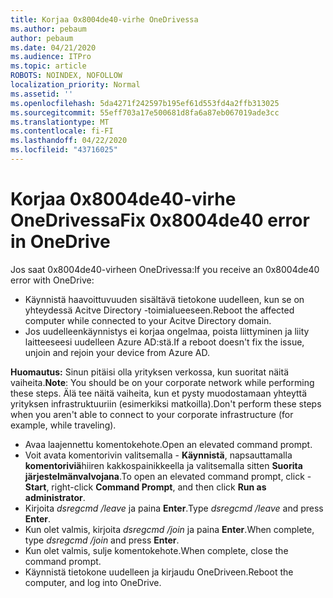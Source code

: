 ```yaml
---
title: Korjaa 0x8004de40-virhe OneDrivessa
ms.author: pebaum
author: pebaum
ms.date: 04/21/2020
ms.audience: ITPro
ms.topic: article
ROBOTS: NOINDEX, NOFOLLOW
localization_priority: Normal
ms.assetid: ''
ms.openlocfilehash: 5da4271f242597b195ef61d553fd4a2ffb313025
ms.sourcegitcommit: 55eff703a17e500681d8fa6a87eb067019ade3cc
ms.translationtype: MT
ms.contentlocale: fi-FI
ms.lasthandoff: 04/22/2020
ms.locfileid: "43716025"
---
```

# <a name="fix-0x8004de40-error-in-onedrive"></a><span data-ttu-id="4b5cd-102">Korjaa 0x8004de40-virhe OneDrivessa</span><span class="sxs-lookup"><span data-stu-id="4b5cd-102">Fix 0x8004de40 error in OneDrive</span></span>

<span data-ttu-id="4b5cd-103">Jos saat 0x8004de40-virheen OneDrivessa:</span><span class="sxs-lookup"><span data-stu-id="4b5cd-103">If you receive an 0x8004de40 error with OneDrive:</span></span>

- <span data-ttu-id="4b5cd-104">Käynnistä haavoittuvuuden sisältävä tietokone uudelleen, kun se on yhteydessä Acitve Directory -toimialueeseen.</span><span class="sxs-lookup"><span data-stu-id="4b5cd-104">Reboot the affected computer while connected to your Acitve Directory domain.</span></span>
- <span data-ttu-id="4b5cd-105">Jos uudelleenkäynnistys ei korjaa ongelmaa, poista liittyminen ja liity laitteeseesi uudelleen Azure AD:stä.</span><span class="sxs-lookup"><span data-stu-id="4b5cd-105">If a reboot doesn't fix the issue, unjoin and rejoin your device from Azure AD.</span></span> 

<span data-ttu-id="4b5cd-106">**Huomautus:** Sinun pitäisi olla yrityksen verkossa, kun suoritat näitä vaiheita.</span><span class="sxs-lookup"><span data-stu-id="4b5cd-106">**Note**: You should be on your corporate network while performing these steps.</span></span> <span data-ttu-id="4b5cd-107">Älä tee näitä vaiheita, kun et pysty muodostamaan yhteyttä yrityksen infrastruktuuriin (esimerkiksi matkoilla).</span><span class="sxs-lookup"><span data-stu-id="4b5cd-107">Don't perform these steps when you aren't able to connect to your corporate infrastructure (for example, while traveling).</span></span> 

- <span data-ttu-id="4b5cd-108">Avaa laajennettu komentokehote.</span><span class="sxs-lookup"><span data-stu-id="4b5cd-108">Open an elevated command prompt.</span></span> 
- <span data-ttu-id="4b5cd-109">Voit avata komentorivin valitsemalla - **Käynnistä**, napsauttamalla **komentoriviä**hiiren kakkospainikkeella ja valitsemalla sitten **Suorita järjestelmänvalvojana**.</span><span class="sxs-lookup"><span data-stu-id="4b5cd-109">To open an elevated command prompt, click - **Start**, right-click **Command Prompt**, and then click **Run as administrator**.</span></span>
- <span data-ttu-id="4b5cd-110">Kirjoita *dsregcmd /leave* ja paina **Enter**.</span><span class="sxs-lookup"><span data-stu-id="4b5cd-110">Type *dsregcmd /leave* and press **Enter**.</span></span>
- <span data-ttu-id="4b5cd-111">Kun olet valmis, kirjoita *dsregcmd /join* ja paina **Enter**.</span><span class="sxs-lookup"><span data-stu-id="4b5cd-111">When complete, type *dsregcmd /join* and press **Enter**.</span></span>
- <span data-ttu-id="4b5cd-112">Kun olet valmis, sulje komentokehote.</span><span class="sxs-lookup"><span data-stu-id="4b5cd-112">When complete, close the command prompt.</span></span>
- <span data-ttu-id="4b5cd-113">Käynnistä tietokone uudelleen ja kirjaudu OneDriveen.</span><span class="sxs-lookup"><span data-stu-id="4b5cd-113">Reboot the computer, and log into OneDrive.</span></span>